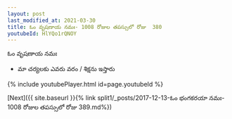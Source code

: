 ```yaml
---
layout: post
last_modified_at: 2021-03-30
title: ఓం వృషణాయ నమః- 1008 రోజుల తపస్సులో రోజు  380
youtubeId: HlYQo1rQNOY
---
```

 
 
 ఓం వృషణాయ నమః  
 
 -  మా చర్యలకు ఎవరు వరం / శిక్షను ఇస్తారు 
 
  
 
  
 
 
 
 
 
 


{% include youtubePlayer.html id=page.youtubeId %}
 
[Next]({{ site.baseurl }}{% link  split1/_posts/2017-12-13-ఓం భంగకరయా నమః- 1008 రోజుల తపస్సులో రోజు  389.md%})
 

